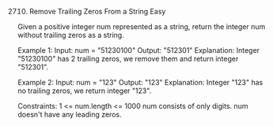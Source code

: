 2710. Remove Trailing Zeros From a String
Easy

Given a positive integer num represented as a string, return the integer num without trailing zeros as a string.

Example 1:
Input: num = "51230100"
Output: "512301"
Explanation: Integer "51230100" has 2 trailing zeros, we remove them and return integer "512301".

Example 2:
Input: num = "123"
Output: "123"
Explanation: Integer "123" has no trailing zeros, we return integer "123".

Constraints:
1 <= num.length <= 1000
num consists of only digits.
num doesn't have any leading zeros.
